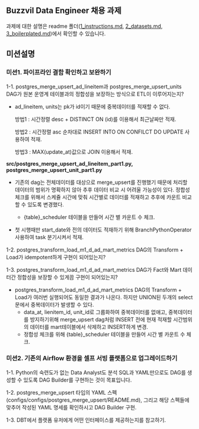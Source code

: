 ## Buzzvil Data Engineer 채용 과제


과제에 대한 설명은 readme 폴더([1_instructions.md](/readme/1_instructions.md), [2_datasets.md](/readme/2_datasets.md), [3_boilerplated.md](/readme/3_boilerplates.md))에서 확인할 수 있습니다.
## 미션설명

### 미션1. 파이프라인 결함 확인하고 보완하기

1-1. postgres_merge_upsert_ad_lineitem과 postgres_merge_upsert_units DAG가 원본 운영계 테이블과의 정합성을 보장하는 방식으로 ETL이 이루어지는지?

- ad_lineitem, units는 pk가 id이기 때문에 중복데이터를 적재할 수 없다.

  방법1 : 시간정렬 desc + DISTINCT ON (id)를 이용해서 최근날짜만 적재.

  방법2 : 시간정렬 asc 순차대로 INSERT INTO ON CONFILCT DO UPDATE 사용하여 적재.

  방법3 : MAX(update_at)값으로 JOIN 이용해서 적재.

**src/postgres_merge_upsert_ad_lineitem_part1.py, postgres_merge_upsert_unit_part1.py**
- 기존의 dag는 전체데이터를 대상으로 merge_upsert를 진행했기 때문에 처리할 데이터의 범위가 명확하지 않아 추후 데이터 비교 시 어려울 가능성이 있다. 정합성 체크를 위해서 스케쥴 시간에 맞춰 시간별로 데이터를 적재하고 추후에 카운트 비교할 수 있도록 변경했다.
  
  - {table}_scheduler 테이블을 만들어 시간 별 카운트 수 체크.

- 첫 시행때만 start_date와 전의 데이터도 적재하기 위해 BranchPythonOperator 사용하여 task 분기시켜서 적재.

1-2. postgres_transform_load_m1_d_ad_mart_metrics DAG의 Transform + Load가 idempotent하게 구현이 되어있는지?

1-3. postgres_transform_load_m1_d_ad_mart_metrics DAG가 Fact와 Mart 데이터간 정합성을 보장할 수 있게끔 구현이 되어있는지?

- postgres_transform_load_m1_d_ad_mart_metrics DAG의 Transform + Load가 여러번 실행되어도 동일한 결과가 나온다. 하지만 UNION된 두개의 select문에서 중복데이터가 발생할 수 있다.
    -  data_at, lienitem_id, unit_id로 그룹화하여 중복데이터를 없애고, 중복데이터를 방지하기위해 merge_upsert dag처럼 INSERT 전에 현재 적재할 시간범위의 데이터를 mart테이블에서 삭제하고 INSERT하게 변경.
    - 정합성 체크를 위해 {table}_scheduler 테이블을 만들어 시간 별 카운트 수 체크.

### 미션2. 기존의 Airflow 환경을 셀프 서빙 플랫폼으로 업그레이드하기

1-1. Python의 숙련도가 없는 Data Analyst도 분석 SQL과 YAML만으로도 DAG를 생성할 수 있도록 DAG Builder를 구현하는 것이 목표입니다.

1-2. postgres_merge_upsert 타입의 YAML 스펙(configs/configs/postgres_merge_upsert/README.md), 그리고 해당 스펙들에 맞추어 작성된 YAML 명세를 확인하시고 DAG Builder 구현.

1-3. DBT에서 플랫폼 유저에게 어떤 인터페이스를 제공하는지를 참고하기.

